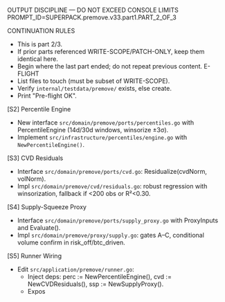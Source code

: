 OUTPUT DISCIPLINE — DO NOT EXCEED CONSOLE LIMITS
PROMPT_ID=SUPERPACK.premove.v33.part1.PART_2_OF_3

CONTINUATION RULES
- This is part 2/3.
- If prior parts referenced WRITE-SCOPE/PATCH-ONLY, keep them identical here.
- Begin where the last part ended; do not repeat previous content.
E-FLIGHT
- List files to touch (must be subset of WRITE-SCOPE).
- Verify `internal/testdata/premove/` exists, else create.
- Print "Pre-flight OK".

[S2] Percentile Engine
- New interface `src/domain/premove/ports/percentiles.go` with PercentileEngine (14d/30d windows, winsorize ±3σ).
- Implement `src/infrastructure/percentiles/engine.go` with `NewPercentileEngine()`.

[S3] CVD Residuals
- Interface `src/domain/premove/ports/cvd.go`: Residualize(cvdNorm, volNorm).
- Impl `src/domain/premove/cvd/residuals.go`: robust regression with winsorization, fallback if <200 obs or R²<0.30.

[S4] Supply-Squeeze Proxy
- Interface `src/domain/premove/ports/supply_proxy.go` with ProxyInputs and Evaluate().
- Impl `src/domain/premove/proxy/supply.go`: gates A–C, conditional volume confirm in risk_off/btc_driven.

[S5] Runner Wiring
- Edit `src/application/premove/runner.go`:
  - Inject deps: perc := NewPercentileEngine(), cvd := NewCVDResiduals(), ssp := NewSupplyProxy().
  - Expos